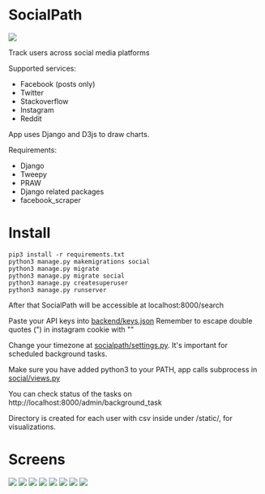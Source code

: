 # SocialPath
![](https://imgur.com/daYzPlO.jpg)

Track users across social media platforms

Supported services:
- Facebook (posts only)
- Twitter
- Stackoverflow
- Instagram
- Reddit

App uses Django and D3js to draw charts.

Requirements:
- Django
- Tweepy
- PRAW
- Django related packages
- facebook_scraper

# Install
```
pip3 install -r requirements.txt
python3 manage.py makemigrations social
python3 manage.py migrate
python3 manage.py migrate social
python3 manage.py createsuperuser
python3 manage.py runserver
```
After that SocialPath will be accessible at localhost:8000/search

Paste your API keys into [backend/keys.json](https://github.com/woj-ciech/SocialPath/blob/master/backend/keys.json) Remember to escape double quotes (") in instagram cookie with "\"

Change your timezone at [socialpath/settings.py](https://github.com/woj-ciech/SocialPath/blob/master/socialpath/settings.py#L116). It's important for scheduled background tasks.

Make sure you have added python3 to your PATH, app calls subprocess in [social/views.py](https://github.com/woj-ciech/SocialPath/blob/master/social/views.py#L52)

You can check status of the tasks on http://localhost:8000/admin/background_task

Directory is created for each user with csv inside under /static/, for visualizations.

# Screens
![](https://imgur.com/q7JwZWH.jpg)
![](https://imgur.com/YikqzMA.jpg)
![](https://imgur.com/xqRwKug.jpg)
![](https://imgur.com/AkffJES.jpg)
![](https://imgur.com/eu3d5xt.jpg)
![](https://imgur.com/sgPdznj.jpg)
![](https://imgur.com/bd1sa0c.jpg)
![](https://imgur.com/KxBlnwv.jpg)
